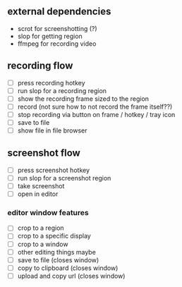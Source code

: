 ## external dependencies

- scrot for screenshotting (?)
- slop for getting region
- ffmpeg for recording video

## recording flow

- [ ] press recording hotkey
- [ ] run slop for a recording region
- [ ] show the recording frame sized to the region
- [ ] record (not sure how to not record the frame itself??)
- [ ] stop recording via button on frame / hotkey / tray icon
- [ ] save to file
- [ ] show file in file browser

## screenshot flow

- [ ] press screenshot hotkey
- [ ] run slop for a screenshot region
- [ ] take screenshot
- [ ] open in editor

### editor window features

- [ ] crop to a region
- [ ] crop to a specific display
- [ ] crop to a window
- [ ] other editing things maybe
- [ ] save to file (closes window)
- [ ] copy to clipboard (closes window)
- [ ] upload and copy url (closes window)
